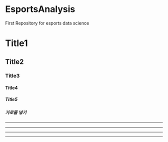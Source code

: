 # EsportsAnalysis
First Repository for esports data science

# Title1
## Title2
### Title3
#### Title4
##### Title5
##### 가로줄 넣기
---
- - - -
****
* * *

